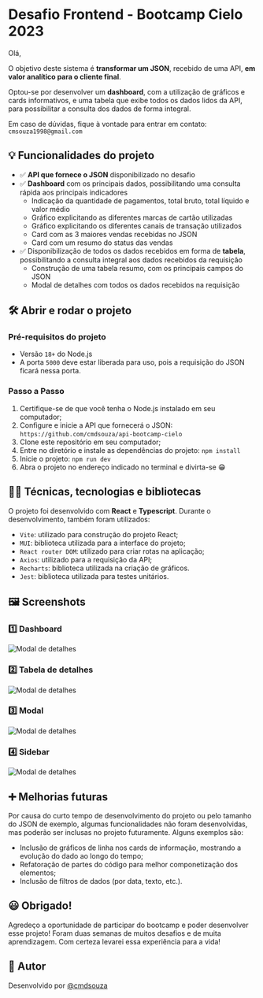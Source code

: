 # Desafio Frontend - Bootcamp Cielo 2023

Olá,

O objetivo deste sistema é **transformar um JSON**, recebido de uma API, **em valor analítico para o cliente final**.

Optou-se por desenvolver um **dashboard**, com a utilização de gráficos e cards informativos, e uma tabela que exibe todos os dados lidos da API, para possibilitar a consulta dos dados de forma integral.

Em caso de dúvidas, fique à vontade para entrar em contato: `cmsouza1998@gmail.com`
## 💡 Funcionalidades do projeto
- ✅  **API que fornece o JSON** disponibilizado no desafio
- ✅  **Dashboard** com os principais dados, possibilitando uma consulta rápida aos principais indicadores
    - Indicação da quantidade de pagamentos, total bruto, total líquido e valor médio
    - Gráfico explicitando as diferentes marcas de cartão utilizadas
    - Gráfico explicitando os diferentes canais de transação utilizados
    - Card com as 3 maiores vendas recebidas no JSON
    - Card com um resumo do status das vendas
- ✅  Disponibilização de todos os dados recebidos em forma de **tabela**, possibilitando a consulta integral aos dados recebidos da requisição 
    - Construção de uma tabela resumo, com os principais campos do JSON
    - Modal de detalhes com todos os dados recebidos na requisição

## 🛠️ Abrir e rodar o projeto

### Pré-requisitos do projeto
- Versão `18+` do Node.js
- A porta `5000` deve estar liberada para uso, pois a requisição do JSON ficará nessa porta.

### Passo a Passo
1. Certifique-se de que você tenha o Node.js instalado em seu computador;
2. Configure e inicie a API que fornecerá o JSON: `https://github.com/cmdsouza/api-bootcamp-cielo`
3. Clone este repositório em seu computador;
4. Entre no diretório e instale as dependências do projeto: `npm install`
5. Inicie o projeto: `npm run dev`
6. Abra o projeto no endereço indicado no terminal e divirta-se 😁

## 🧑‍💻 Técnicas, tecnologias e bibliotecas
O projeto foi desenvolvido com **React** e **Typescript**. Durante o desenvolvimento, também foram utilizados:
- `Vite`: utilizado para construção do projeto React;
- `MUI`: biblioteca utilizada para a interface do projeto;
- `React router DOM`: utilizado para criar rotas na aplicação;
- `Axios`: utilizado para a requisição da API;
- `Recharts`: biblioteca utilizada na criação de gráficos.
- `Jest`: biblioteca utilizada para testes unitários.

## 🖼️ Screenshots
### 1️⃣ Dashboard
![Modal de detalhes](https://i.imgur.com/OJk92bO.png)

### 2️⃣ Tabela de detalhes
![Modal de detalhes](https://i.imgur.com/q0nBKvA.png)

### 3️⃣ Modal
![Modal de detalhes](https://i.imgur.com/NLVPaiM.png)

### 4️⃣ Sidebar
![Modal de detalhes](https://i.imgur.com/PvzTy4O.png)

## ➕ Melhorias futuras
Por causa do curto tempo de desenvolvimento do projeto ou pelo tamanho do JSON de exemplo, algumas funcionalidades não foram desenvolvidas, mas poderão ser inclusas no projeto futuramente. Alguns exemplos são:
- Inclusão de gráficos de linha nos cards de informação, mostrando a evolução do dado ao longo do tempo;
- Refatoração de partes do código para melhor componetização dos elementos; 
- Inclusão de filtros de dados (por data, texto, etc.).
## 😃 Obrigado!
Agredeço a oportunidade de participar do bootcamp e poder desenvolver esse projeto! Foram duas semanas de muitos desafios e de muita aprendizagem. Com certeza levarei essa experiência para a vida!
## 👦 Autor

Desenvolvido por [@cmdsouza](https://github.com/cmdsouza)
